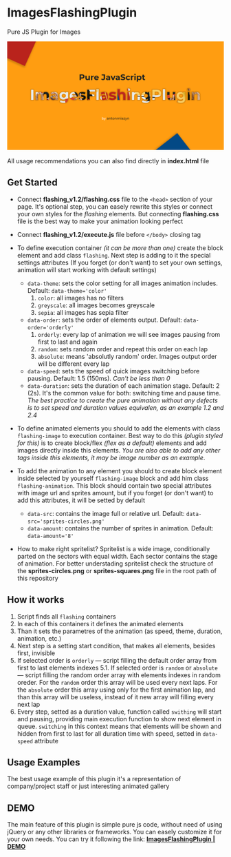 # ImagesFlashingPlugin
Pure JS Plugin for Images


![ImagesFlashingPlugin](/Untitled-1.png)


All usage recommendations you can also find directly in **index.html** file


## Get Started

* Connect **flashing_v1.2/flashing.css** file to the `<head>` section of your page. It's optional step, you can easely rewrite this styles or connect your own styles for the *flashing* elements. But connecting **flashing.css** file is the best way to make your animation looking perfect

* Connect **flashing_v1.2/execute.js** file before `</body>` closing tag

* To define execution container *(it can be more than one)* create the block element and add class `flashing`. Next step is adding to it the special settings attributes (If you forget (or don't want) to set your own settings, animation will start working with default settings)
  * `data-theme`: sets the color setting for all images animation includes. Default: `data-theme='color'`
    1. `color`: all images has no filters
    2. `greyscale`: all images becomes greyscale
    3. `sepia`: all images has sepia filter
  * `data-order`: sets the order of elements output. Default: `data-order='orderly'`
    1. `orderly`: every lap of animation we will see images pausing from first to last and again
    2. `random`: sets random order and repeat this order on each lap
    3. `absolute`: means 'absolutly random' order. Images output order will be different every lap
  * `data-speed`: sets the speed of quick images switching before pausing. Default: 1.5 (150ms). *Can't be less than 0*
  * `data-duration`: sets the duration of each animation stage. Default: 2 (2s). It's the common value for both: switching time and pause time. *The best practice to create the pure animation without any defects is to set speed and duration values equivalen, as an example 1.2 and 2.4*
  
* To define animated elements you should to add the elements with class `flashing-image` to execution container. Best way to do this *(plugin styled for this)* is to create block/flex *(flex as a default)* elements and add images directly inside this elements. *You are also able to add any other tags inside this elements, it may be image number as an example*.

* To add the animation to any element you should to create block element inside selected by yourself `flashing-image` block and add him class `flashing-animation`. This block should contain two special attributes with image url and sprites amount, but if you forget (or don't want) to add this attributes, it will be setted by default
  * `data-src`: contains the image full or relative url. Default: `data-src='sprites-circles.png'`
  * `data-amount`: contains the number of sprites in animation. Default: `data-amount='8'`
  
* How to make right spritelist? Spritelist is a wide image, conditionally parted on the sectors with equal width. Each sector contains the stage of animation. For better understading spritelist check the structure of the **sprites-circles.png** or **sprites-squares.png** file in the root path of this repository


## How it works

1. Script finds all `flashing` containers
2. In each of this containers it defines the animated elements
3. Than it sets the parametres of the animation (as speed, theme, duration, animation, etc.)
4. Next step is a setting start condition, that makes all elements, besides first, invisible
5. If selected order is `orderly` — script filling the default order array from first to last elements indexes
  5.1. If selected order is `random` or `absolute` — script filling the random order array with elements indexes in random oreder. For the `random` order this array will be used every next laps. For the `absolute` order this array using only for the first animation lap, and than this array will be useless, instead of it new array will filling every next lap
6. Every step, setted as a duration value, function called `swithing` will start and pausing, providing main execution function to show next element in queue. `switching` in this context means that elements will be shown and hidden from first to last for all duration time with speed, setted in `data-speed` attribute


## Usage Examples

The best usage example of this plugin it's a representation of company/project staff or just interesting animated gallery

## DEMO

The main feature of this plugin is simple pure js code, without need of using jQuery or any other libraries or frameworks. You can easely customize it for your own needs.
You can try it following the link: **[ImagesFlashingPlugin | DEMO](https://antonmiazyn.github.io/projects/ImagesFlashingJS(v1.2)/index.html)**
